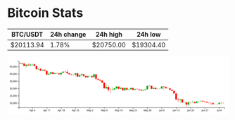 # Bitcoin Stats

BTC/USDT|24h change|24h high|24h low|
|---|---|---|---|
|$20113.94|1.78%|$20750.00|$19304.40|

<img src="./chart.svg">
